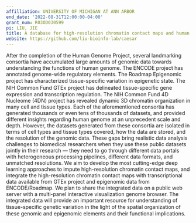 ```yaml
---
affilliation: UNIVERSITY OF MICHIGAN AT ANN ARBOR
end_date: '2022-08-31T12:00:00-04:00'
grant_num: R03OD030599
pi: LIU, JIE
title: A database for high-resolution chromatin contact maps and human genetic variants
website: https://github.com/liu-bioinfo-lab/caesar
---
```

After the completion of the Human Genome Project, several landmarking consortia have accumulated large amounts of genomic data towards understanding the functions of human genome. The ENCODE project has annotated genome-wide regulatory elements. The Roadmap Epigenomic project has characterized tissue-speciﬁc variation in epigenetic state. The NIH Common Fund GTEx project has delineated tissue-speciﬁc gene expression and transcription regulation. The NIH Common Fund 4D Nucleome (4DN) project has revealed dynamic 3D chromatin organization in many cell and tissue types. Each of the aforementioned consortia has generated thousands or even tens of thousands of datasets, and provided different insights regarding human genome at an unprecedent scale and depth. However, the datasets generated from these consortia are isolated in terms of cell types and tissue types covered, how the data are stored, and the resolution of the genomic data. These gaps bring realistic data analysis challenges to biomedical researchers when they use these public datasets jointly in their research — they need to go through different data portals with heterogeneous processing pipelines, different data formats, and unmatched resolutions. We aim to develop the most cutting-edge deep learning approaches to impute high-resolution chromatin contact maps, and integrate the high-resolution chromatin contact maps with transcriptional data available from GTEx project and epigenomic data from ENCODE/Roadmap. We plan to share the integrated data on a public web server with a multi-panel interactive visualization genome browser. The integrated data will provide an important resource for understanding of tissue-speciﬁc genetic variation in the light of the spatial organization of these genomic and epigenomic elements and their functional implications.